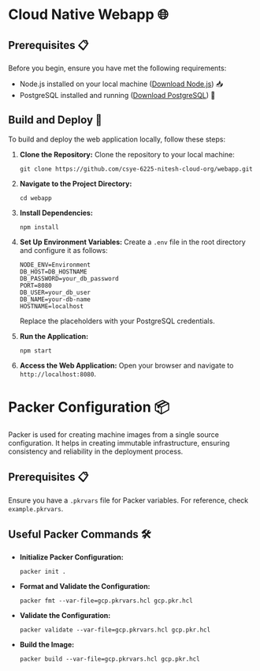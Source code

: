 # Cloud Native Webapp 🌐

## Prerequisites 📋

Before you begin, ensure you have met the following requirements:

- Node.js installed on your local machine ([Download Node.js](https://nodejs.org/)) 📥
- PostgreSQL installed and running ([Download PostgreSQL](https://www.postgresql.org/)) 🐘

## Build and Deploy 🚀

To build and deploy the web application locally, follow these steps:

1. **Clone the Repository:** Clone the repository to your local machine:
   ```
   git clone https://github.com/csye-6225-nitesh-cloud-org/webapp.git
   ```

2. **Navigate to the Project Directory:**
   ```
   cd webapp
   ```

3. **Install Dependencies:**
   ```
   npm install
   ```

4. **Set Up Environment Variables:** Create a `.env` file in the root directory and configure it as follows:
   ```
   NODE_ENV=Environment
   DB_HOST=DB_HOSTNAME
   DB_PASSWORD=your_db_password
   PORT=8080
   DB_USER=your_db_user
   DB_NAME=your-db-name
   HOSTNAME=localhost
   ```
   Replace the placeholders with your PostgreSQL credentials.

5. **Run the Application:**
   ```
   npm start
   ```

6. **Access the Web Application:** Open your browser and navigate to `http://localhost:8080`.

# Packer Configuration 📦

Packer is used for creating machine images from a single source configuration. It helps in creating immutable infrastructure, ensuring consistency and reliability in the deployment process.

## Prerequisites 📋
Ensure you have a `.pkrvars` file for Packer variables. For reference, check `example.pkrvars`.

## Useful Packer Commands 🛠️

- **Initialize Packer Configuration:**
  ```shell
  packer init .
  ```
- **Format and Validate the Configuration:**
  ```shell
  packer fmt --var-file=gcp.pkrvars.hcl gcp.pkr.hcl
  ```
- **Validate the Configuration:**
  ```shell
  packer validate --var-file=gcp.pkrvars.hcl gcp.pkr.hcl
  ```
- **Build the Image:**
  ```shell
  packer build --var-file=gcp.pkrvars.hcl gcp.pkr.hcl
  ```
  